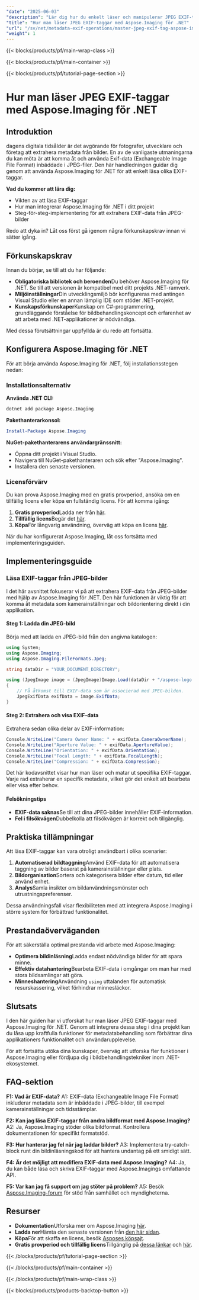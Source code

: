 ```yaml
---
"date": "2025-06-03"
"description": "Lär dig hur du enkelt läser och manipulerar JPEG EXIF-taggar med Aspose.Imaging för .NET. Den här guiden ger steg-för-steg-instruktioner för utvecklare."
"title": "Hur man läser JPEG EXIF-taggar med Aspose.Imaging för .NET"
"url": "/sv/net/metadata-exif-operations/master-jpeg-exif-tag-aspose-imaging-net/"
"weight": 1
---
```


{{< blocks/products/pf/main-wrap-class >}}

{{< blocks/products/pf/main-container >}}

{{< blocks/products/pf/tutorial-page-section >}}
# Hur man läser JPEG EXIF-taggar med Aspose.Imaging för .NET

## Introduktion

dagens digitala tidsålder är det avgörande för fotografer, utvecklare och företag att extrahera metadata från bilder. En av de vanligaste utmaningarna du kan möta är att komma åt och använda Exif-data (Exchangeable Image File Format) inbäddade i JPEG-filer. Den här handledningen guidar dig genom att använda Aspose.Imaging för .NET för att enkelt läsa olika EXIF-taggar.

**Vad du kommer att lära dig:**
- Vikten av att läsa EXIF-taggar
- Hur man integrerar Aspose.Imaging för .NET i ditt projekt
- Steg-för-steg-implementering för att extrahera EXIF-data från JPEG-bilder

Redo att dyka in? Låt oss först gå igenom några förkunskapskrav innan vi sätter igång.

## Förkunskapskrav

Innan du börjar, se till att du har följande:

- **Obligatoriska bibliotek och beroenden**Du behöver Aspose.Imaging för .NET. Se till att versionen är kompatibel med ditt projekts .NET-ramverk.
- **Miljöinställningar**Din utvecklingsmiljö bör konfigureras med antingen Visual Studio eller en annan lämplig IDE som stöder .NET-projekt.
- **Kunskapsförkunskaper**Kunskap om C#-programmering, grundläggande förståelse för bildbehandlingskoncept och erfarenhet av att arbeta med .NET-applikationer är nödvändiga.

Med dessa förutsättningar uppfyllda är du redo att fortsätta.

## Konfigurera Aspose.Imaging för .NET

För att börja använda Aspose.Imaging för .NET, följ installationsstegen nedan:

### Installationsalternativ

**Använda .NET CLI:**

```bash
dotnet add package Aspose.Imaging
```

**Pakethanterarkonsol:**

```powershell
Install-Package Aspose.Imaging
```

**NuGet-pakethanterarens användargränssnitt:**
- Öppna ditt projekt i Visual Studio.
- Navigera till NuGet-pakethanteraren och sök efter "Aspose.Imaging".
- Installera den senaste versionen.

### Licensförvärv

Du kan prova Aspose.Imaging med en gratis provperiod, ansöka om en tillfällig licens eller köpa en fullständig licens. För att komma igång:

1. **Gratis provperiod**Ladda ner från [här](https://releases.aspose.com/imaging/net/).
2. **Tillfällig licens**Begär det [här](https://purchase.aspose.com/temporary-license/).
3. **Köpa**För långvarig användning, överväg att köpa en licens [här](https://purchase.aspose.com/buy).

När du har konfigurerat Aspose.Imaging, låt oss fortsätta med implementeringsguiden.

## Implementeringsguide

### Läsa EXIF-taggar från JPEG-bilder

I det här avsnittet fokuserar vi på att extrahera EXIF-data från JPEG-bilder med hjälp av Aspose.Imaging för .NET. Den här funktionen är viktig för att komma åt metadata som kamerainställningar och bildorientering direkt i din applikation.

#### Steg 1: Ladda din JPEG-bild

Börja med att ladda en JPEG-bild från den angivna katalogen:

```csharp
using System;
using Aspose.Imaging;
using Aspose.Imaging.FileFormats.Jpeg;

string dataDir = "YOUR_DOCUMENT_DIRECTORY"; 

using (JpegImage image = (JpegImage)Image.Load(dataDir + "/aspose-logo.jpg"))
{
    // Få åtkomst till EXIF-data som är associerad med JPEG-bilden.
    JpegExifData exifData = image.ExifData;
}
```

#### Steg 2: Extrahera och visa EXIF-data

Extrahera sedan olika delar av EXIF-information:

```csharp
Console.WriteLine("Camera Owner Name: " + exifData.CameraOwnerName);
Console.WriteLine("Aperture Value: " + exifData.ApertureValue);
Console.WriteLine("Orientation: " + exifData.Orientation);
Console.WriteLine("Focal Length: " + exifData.FocalLength);
Console.WriteLine("Compression: " + exifData.Compression);
```

Det här kodavsnittet visar hur man läser och matar ut specifika EXIF-taggar. Varje rad extraherar en specifik metadata, vilket gör det enkelt att bearbeta eller visa efter behov.

#### Felsökningstips

- **EXIF-data saknas**Se till att dina JPEG-bilder innehåller EXIF-information.
- **Fel i filsökvägen**Dubbelkolla att filsökvägen är korrekt och tillgänglig.

## Praktiska tillämpningar

Att läsa EXIF-taggar kan vara otroligt användbart i olika scenarier:

1. **Automatiserad bildtaggning**Använd EXIF-data för att automatisera taggning av bilder baserat på kamerainställningar eller plats.
2. **Bildorganisation**Sortera och kategorisera bilder efter datum, tid eller använd enhet.
3. **Analys**Samla insikter om bildanvändningsmönster och utrustningspreferenser.

Dessa användningsfall visar flexibiliteten med att integrera Aspose.Imaging i större system för förbättrad funktionalitet.

## Prestandaöverväganden

För att säkerställa optimal prestanda vid arbete med Aspose.Imaging:

- **Optimera bildinläsning**Ladda endast nödvändiga bilder för att spara minne.
- **Effektiv datahantering**Bearbeta EXIF-data i omgångar om man har med stora bildsamlingar att göra.
- **Minneshantering**Användning `using` uttalanden för automatisk resurskassering, vilket förhindrar minnesläckor.

## Slutsats

I den här guiden har vi utforskat hur man läser JPEG EXIF-taggar med Aspose.Imaging för .NET. Genom att integrera dessa steg i dina projekt kan du låsa upp kraftfulla funktioner för metadatabehandling som förbättrar dina applikationers funktionalitet och användarupplevelse.

För att fortsätta utöka dina kunskaper, överväg att utforska fler funktioner i Aspose.Imaging eller fördjupa dig i bildbehandlingstekniker inom .NET-ekosystemet.

## FAQ-sektion

**F1: Vad är EXIF-data?**
A1: EXIF-data (Exchangeable Image File Format) inkluderar metadata som är inbäddade i JPEG-bilder, till exempel kamerainställningar och tidsstämplar.

**F2: Kan jag läsa EXIF-taggar från andra bildformat med Aspose.Imaging?**
A2: Ja, Aspose.Imaging stöder olika bildformat. Kontrollera dokumentationen för specifikt formatstöd.

**F3: Hur hanterar jag fel när jag laddar bilder?**
A3: Implementera try-catch-block runt din bildinläsningskod för att hantera undantag på ett smidigt sätt.

**F4: Är det möjligt att modifiera EXIF-data med Aspose.Imaging?**
A4: Ja, du kan både läsa och skriva EXIF-taggar med Aspose.Imagings omfattande API.

**F5: Var kan jag få support om jag stöter på problem?**
A5: Besök [Aspose.Imaging-forum](https://forum.aspose.com/c/imaging/10) för stöd från samhället och myndigheterna.

## Resurser

- **Dokumentation**Utforska mer om Aspose.Imaging [här](https://reference.aspose.com/imaging/net/).
- **Ladda ner**Hämta den senaste versionen från [den här sidan](https://releases.aspose.com/imaging/net/).
- **Köpa**För att skaffa en licens, besök [Asposes köpsajt](https://purchase.aspose.com/buy).
- **Gratis provperiod och tillfällig licens**Tillgänglig på [dessa länkar](https://releases.aspose.com/imaging/net/) och [här](https://purchase.aspose.com/temporary-license/).

{{< /blocks/products/pf/tutorial-page-section >}}

{{< /blocks/products/pf/main-container >}}

{{< /blocks/products/pf/main-wrap-class >}}

{{< blocks/products/products-backtop-button >}}